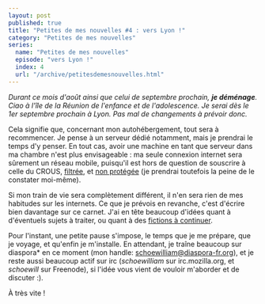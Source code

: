 ```yaml
---
layout: post
published: true
title: "Petites de mes nouvelles #4 : vers Lyon !"
category: "Petites de mes nouvelles"
series:
  name: "Petites de mes nouvelles"
  episode: "vers Lyon !"
  index: 4
  url: "/archive/petitesdemesnouvelles.html"
---
```

*Durant ce mois d'août ainsi que celui de septembre prochain, **je déménage**. Ciao à l'île de la Réunion de l'enfance et de l'adolescence. Je serai dès le 1er septembre prochain à Lyon. Pas mal de changements à prévoir donc.*

Cela signifie que, concernant mon autohébergement, tout sera à recommencer. Je pense à un serveur dédié notamment, mais je prendrai le temps d'y penser. En tout cas, avoir une machine en tant que serveur dans ma chambre n'est plus envisageable : ma seule connexion internet sera sûrement un réseau mobile, puisqu'il est hors de question de souscrire à celle du CROUS, [filtrée](http://lagazette-blog.fr/informatique/monde-virtuel/la-liberte-du-net-dans-les-crous/), et [non protégée](http://fspot.org/blog/2011/12/12/le-crous-de-lyon-fai-ou-pas/) (je prendrai toutefois la peine de le constater moi-même).

Si mon train de vie sera complètement différent, il n'en sera rien de mes habitudes sur les internets. Ce que je prévois en revanche, c'est d'écrire bien davantage sur ce carnet. J'ai en tête beaucoup d'idées quant à d'éventuels sujets à traiter, ou quant à des [fictions à continuer](/carnet/aufilduretour).

Pour l'instant, une petite pause s'impose, le temps que je me prépare, que je voyage, et qu'enfin je m'installe. En attendant, je traîne beaucoup sur diaspora\* en ce moment (mon handle: [schoewilliam@diaspora-fr.org](https://diaspora-fr.org/people/85b5201467685b01)), et je reste aussi beaucoup actif sur irc (*schoewilliam* sur irc.mozilla.org, et *schoewill* sur Freenode), si l'idée vous vient de vouloir m'aborder et de discuter :).

À très vite !
